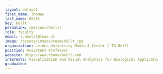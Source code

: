 ```yaml
---
layout: default
first_name: Thomas
last_name: Höllt
key: hollt
permalink: /persons/hollt/
role: faculty
email: t.hoellt@lumc.nl
image: /assets/images/team/hollt.jpg
organization: Leiden University Medical Center / TU Delft
position: Assistant Professor
website: http://www.thomashollt.com
interests: Visualization and Visual Analytics for Biological Applications
graduated: 
---
```

